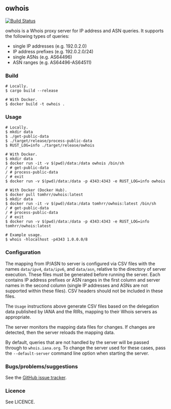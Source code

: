 ## owhois

[![Build Status](https://travis-ci.org/tomhrr/owhois.png)](https://travis-ci.org/tomhrr/owhois)

owhois is a Whois proxy server for IP address and ASN queries.  It
supports the following types of queries:

   * single IP addresses (e.g. 192.0.2.0)
   * IP address prefixes (e.g. 192.0.2.0/24)
   * single ASNs (e.g. AS64496)
   * ASN ranges (e.g. AS64496-AS64511)

### Build

    # Locally.
    $ cargo build --release

    # With Docker.
    $ docker build -t owhois .

### Usage

    # Locally.
    $ mkdir data
    $ ./get-public-data
    $ ./target/release/process-public-data
    $ RUST_LOG=info ./target/release/owhois

    # With Docker.
    $ mkdir data
    $ docker run -it -v $(pwd)/data:/data owhois /bin/sh
    / # get-public-data
    / # process-public-data
    / # exit
    $ docker run -v $(pwd)/data:/data -p 4343:4343 -e RUST_LOG=info owhois

    # With Docker (Docker Hub).
    $ docker pull tomhrr/owhois:latest
    $ mkdir data
    $ docker run -it -v $(pwd)/data:/data tomhrr/owhois:latest /bin/sh
    / # get-public-data
    / # process-public-data
    / # exit
    $ docker run -v $(pwd)/data:/data -p 4343:4343 -e RUST_LOG=info tomhrr/owhois:latest

    # Example usage.
    $ whois -hlocalhost -p4343 1.0.0.0/8

### Configuration

The mapping from IP/ASN to server is configured via CSV files with the
names `data/ipv4`, `data/ipv6`, and `data/asn`, relative to the
directory of server execution.  These files must be generated before
running the server.  Each contains IP address prefixes or ASN ranges
in the first column and server names in the second column (single IP
addresses and ASNs are not supported within these files).  CSV headers
should not be included in these files.

The `Usage` instructions above generate CSV files based on the
delegation data published by IANA and the RIRs, mapping to their Whois
servers as appropriate.

The server monitors the mapping data files for changes.  If changes
are detected, then the server reloads the mapping data.

By default, queries that are not handled by the server will be passed
through to `whois.iana.org`.  To change the server used for these
cases, pass the `--default-server` command line option when starting
the server.

### Bugs/problems/suggestions

See the [GitHub issue tracker](https://github.com/tomhrr/owhois/issues).

### Licence

See LICENCE.
